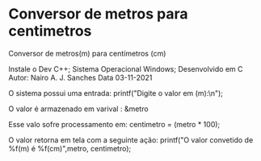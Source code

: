 # Conversor de metros para centimetros
Conversor de metros(m) para centímetros (cm)

Instale o Dev C++;
Sistema Operacional Windows;
Desenvolvido em C
Autor: Nairo A. J. Sanches
Data 03-11-2021

O sistema possui uma entrada: 
printf("Digite o valor em (m):\n"); 

O valor é armazenado em varival : &metro

Esse valo sofre processamento em: 
	centimetro = (metro * 100);	
  
O valor retorna em tela com a seguinte ação:
	printf("O valor convetido de %f(m) é %f(cm)",metro, centimetro);
  
